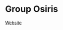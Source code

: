 # Group Osiris

<!--
How to execute: bundle exec jekyll serve
 -->
[Website](https://www.osirisgroup.com.br)
